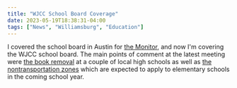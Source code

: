 ```yaml
---
title: "WJCC School Board Coverage"
date: 2023-05-19T18:38:31-04:00
tags: ["News", "Williamsburg", "Education"]
---
```


I covered the school board in Austin for [the Monitor](https://www.austinmonitor.com/stories/author/joseph-caterine/), and now I'm covering the WJCC school board. The main points of comment at the latest meeting were [the book removal](https://www.dailypress.com/virginiagazette/va-vg-wjcc-school-board-books-20230519-j6bw36qp2je2pcwpp6q7aecxx4-story.html) at a couple of local high schools as well as [the nontransportation zones](https://www.dailypress.com/virginiagazette/va-vg-non-transportation-zone-20230523-hzoe54bd4jaljirjk5q3ne2pse-story.html) which are expected to apply to elementary schools in the coming school year.